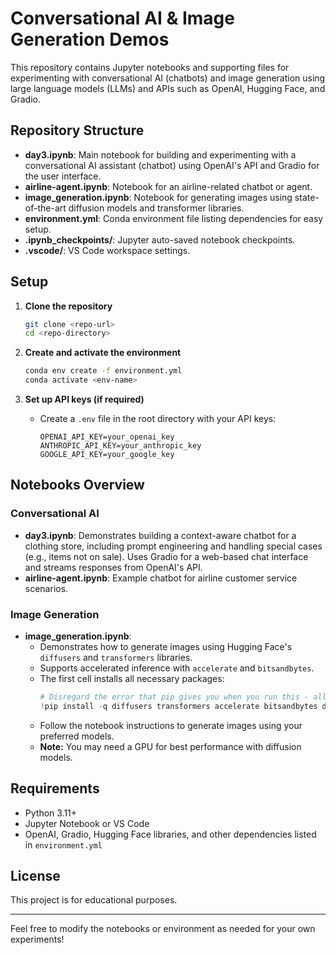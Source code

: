 # Conversational AI & Image Generation Demos

This repository contains Jupyter notebooks and supporting files for experimenting with conversational AI (chatbots) and image generation using large language models (LLMs) and APIs such as OpenAI, Hugging Face, and Gradio.

## Repository Structure

- **day3.ipynb**: Main notebook for building and experimenting with a conversational AI assistant (chatbot) using OpenAI's API and Gradio for the user interface.
- **airline-agent.ipynb**: Notebook for an airline-related chatbot or agent.
- **image_generation.ipynb**: Notebook for generating images using state-of-the-art diffusion models and transformer libraries.
- **environment.yml**: Conda environment file listing dependencies for easy setup.
- **.ipynb_checkpoints/**: Jupyter auto-saved notebook checkpoints.
- **.vscode/**: VS Code workspace settings.

## Setup

1. **Clone the repository**
   ```sh
   git clone <repo-url>
   cd <repo-directory>
   ```

2. **Create and activate the environment**
   ```sh
   conda env create -f environment.yml
   conda activate <env-name>
   ```

3. **Set up API keys (if required)**
   - Create a `.env` file in the root directory with your API keys:
     ```
     OPENAI_API_KEY=your_openai_key
     ANTHROPIC_API_KEY=your_anthropic_key
     GOOGLE_API_KEY=your_google_key
     ```

## Notebooks Overview

### Conversational AI

- **day3.ipynb**: Demonstrates building a context-aware chatbot for a clothing store, including prompt engineering and handling special cases (e.g., items not on sale). Uses Gradio for a web-based chat interface and streams responses from OpenAI's API.
- **airline-agent.ipynb**: Example chatbot for airline customer service scenarios.

### Image Generation

- **image_generation.ipynb**: 
    - Demonstrates how to generate images using Hugging Face's `diffusers` and `transformers` libraries.
    - Supports accelerated inference with `accelerate` and `bitsandbytes`.
    - The first cell installs all necessary packages:
      ```python
      # Disregard the error that pip gives you when you run this - all should be well!
      !pip install -q diffusers transformers accelerate bitsandbytes datasets==3.6.0 fsspec==2023.9.2
      ```
    - Follow the notebook instructions to generate images using your preferred models.
    - **Note:** You may need a GPU for best performance with diffusion models.

## Requirements

- Python 3.11+
- Jupyter Notebook or VS Code
- OpenAI, Gradio, Hugging Face libraries, and other dependencies listed in `environment.yml`

## License

This project is for educational purposes.

---

Feel free to modify the notebooks or environment as needed for your own experiments!